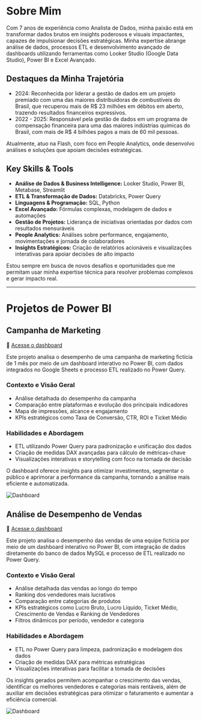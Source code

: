 # Sobre Mim

Com 7 anos de experiência como Analista de Dados, minha paixão está em transformar dados brutos em insights poderosos e visuais impactantes, capazes de impulsionar decisões estratégicas. Minha expertise abrange análise de dados, processos ETL e desenvolvimento avançado de dashboards utilizando ferramentas como Looker Studio (Google Data Studio), Power BI e Excel Avançado.

## Destaques da Minha Trajetória

- 2024: Reconhecida por liderar a gestão de dados em um projeto premiado com uma das maiores distribuidoras de combustíveis do Brasil, que recuperou mais de R$ 23 milhões em débitos em aberto, trazendo resultados financeiros expressivos.
- 2022 - 2025: Responsável pela gestão de dados em um programa de compensação financeira para uma das maiores indústrias químicas do Brasil, com mais de R$ 4 bilhões pagos a mais de 60 mil pessoas.

Atualmente, atuo na Flash, com foco em People Analytics, onde desenvolvo análises e soluções que apoiam decisões estratégicas.

## Key Skills & Tools

- **Análise de Dados & Business Intelligence:** Looker Studio, Power BI, Metabase, Streamlit  
- **ETL & Transformação de Dados:** Databricks, Power Query  
- **Linguagens & Programação:** SQL, Python  
- **Excel Avançado:** Fórmulas complexas, modelagem de dados e automações  
- **Gestão de Projetos:** Liderança de iniciativas orientadas por dados com resultados mensuráveis  
- **People Analytics:** Análises sobre performance, engajamento, movimentações e jornada de colaboradores  
- **Insights Estratégicos:** Criação de relatórios acionáveis e visualizações interativas para apoiar decisões de alto impacto

Estou sempre em busca de novos desafios e oportunidades que me permitam usar minha expertise técnica para resolver problemas complexos e gerar impacto real.  

---

# Projetos de Power BI

## Campanha de Marketing 

🔗 [Acesse o dashboard](https://app.powerbi.com/view?r=eyJrIjoiZTA5MDdjM2QtZDY4Ni00YjczLWJkZTUtZjc3Njc4NDQ4YzJlIiwidCI6IjYxYTc2ZjVhLWJmNTAtNDk5Zi1iNmQxLTJiYzA1NTc3ODZiMSJ9)  

Este projeto analisa o desempenho de uma campanha de marketing fictícia de 1 mês por meio de um dashboard interativo no Power BI, com dados integrados no Google Sheets e processo ETL realizado no Power Query.  

### Contexto e Visão Geral  

- Análise detalhada do desempenho da campanha  
- Comparação entre plataformas e evolução dos principais indicadores  
- Mapa de impressões, alcance e engajamento  
- KPIs estratégicos como Taxa de Conversão, CTR, ROI e Ticket Médio  

### Habilidades e Abordagem  

- ETL utilizando Power Query para padronização e unificação dos dados  
- Criação de medidas DAX avançadas para cálculo de métricas-chave  
- Visualizações interativas e storytelling com foco na tomada de decisão  

O dashboard oferece insights para otimizar investimentos, segmentar o público e aprimorar a performance da campanha, tornando a análise mais eficiente e automatizada.  

![Dashboard](https://github.com/user-attachments/assets/eaf6ddcd-eb15-4f70-9e84-a7e4677c3f87)


## Análise de Desempenho de Vendas  

🔗 [Acesse o dashboard](https://app.powerbi.com/view?r=eyJrIjoiYzI0NmQ4YWItZGUzZi00NGM1LTgzMzEtNzU0MDg2YmQ4MDk5IiwidCI6IjYxYTc2ZjVhLWJmNTAtNDk5Zi1iNmQxLTJiYzA1NTc3ODZiMSJ9)  

Este projeto analisa o desempenho das vendas de uma equipe fictícia por meio de um dashboard interativo no Power BI, com integração de dados diretamente do banco de dados MySQL e processo de ETL realizado no Power Query.  

### Contexto e Visão Geral  

- Análise detalhada das vendas ao longo do tempo  
- Ranking dos vendedores mais lucrativos  
- Comparação entre categorias de produtos  
- KPIs estratégicos como Lucro Bruto, Lucro Líquido, Ticket Médio, Crescimento de Vendas e Ranking de Vendedores  
- Filtros dinâmicos por período, vendedor e categoria  

### Habilidades e Abordagem  

- ETL no Power Query para limpeza, padronização e modelagem dos dados  
- Criação de medidas DAX para métricas estratégicas  
- Visualizações interativas para facilitar a tomada de decisões  

Os insights gerados permitem acompanhar o crescimento das vendas, identificar os melhores vendedores e categorias mais rentáveis, além de auxiliar em decisões estratégicas para otimizar o faturamento e aumentar a eficiência comercial.  

![Dashboard](https://github.com/user-attachments/assets/1cc4f7ae-76d1-4262-9925-439dc74c553f)


